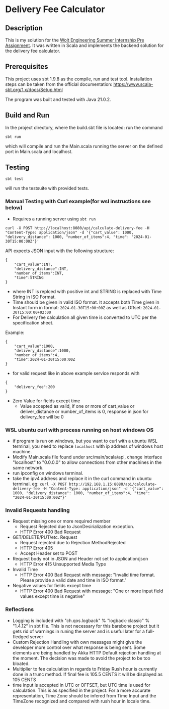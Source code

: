 # Delivery Fee Calculator

## Description

This is my solution for the [Wolt Engineering Summer Internship Pre Assignment](https://github.com/woltapp/engineering-internship-2024/tree/main). It was written in Scala and implements the backend solution for the delivery fee calculator.

## Prerequisites

This project uses sbt 1.9.8 as the compile, run and test tool. Installation steps can be taken from the official documentation: https://www.scala-sbt.org/1.x/docs/Setup.html 

The program was built and tested with Java 21.0.2.

## Build and Run

In the project directory, where the build.sbt file is located: run the command

```
sbt run
```
which will compile and run the Main.scala running the server on the defined port in Main.scala and localhost.



## Testing

```
sbt test
```
will run the testsuite with provided tests.

### Manual Testing with Curl example(for wsl instructions see below)

- Requires a running server using ```sbt run```

```
curl -X POST http://localhost:8080/api/calculate-delivery-fee -H "Content-Type: application/json" -d '{"cart_value": 1000, "delivery_distance": 1000, "number_of_items":4, "time": "2024-01-30T15:00:00Z"}'
```
API expects JSON input with the following structure:
```
{
    "cart_value":INT,
    "delivery_distance":INT,
    "number_of_items":INT,
    "time":STRING
}
```
- where INT is replced with positive int and STRING is replaced with Time String in ISO Format.
- Time should be given in valid ISO format. It accepts both Time given in Instant form in format: ```2024-01-30T15:00:00Z``` as well as Offset: ```2024-01-30T15:00:00+02:00```
- For Delivery fee calculation all given time is converted to UTC per the specification sheet.

Example:
```
{
    "cart_value":1000,
    "delivery_distance":1000,
    "number_of_items":4,
    "time":2024-01-30T15:00:00Z
}
```

- for valid request like in above example service responds with
```
{
    "delivery_fee":200
}
```

- Zero Value for fields except time
    - Value accepted as valid, if one or more of cart_value or deliver_distance or number_of_items is 0, response in json for delivery_fee will be 0
 
### WSL ubuntu curl with process running on host windows OS

- if program is run on windows, but you want to curl with a ubuntu WSL terminal, you need to replace ```localhost``` with ip address of windows host machine.
- Modify Main.scala file found under src/main/scala/api, change interface "localhost" to "0.0.0.0" to allow connections from other machines in the same network.
- run ipconfig on windows terminal.
- take the ipv4 address and replace it in the curl command in ubuntu terminal. eg: ```curl -X POST http://192.168.1.15:8080/api/calculate-delivery-fee -H "Content-Type: application/json" -d '{"cart_value": 1000, "delivery_distance": 1000, "number_of_items":4, "time": "2024-01-30T15:00:00Z"}'```
  
### Invalid Requests handling

- Request missing one or more required member
    - Request Rejected due to JsonDesirialization exception.
    - HTTP Error 400 Bad Request
- GET/DELETE/PUT/etc. Request
    - Request rejected due to Rejection MethodRejected
    - HTTP Error 405
    - Accept Header set to POST
- Request body not in JSON and Header not set to application/json
    - HTTP Error 415 Unsupported Media Type
- Invalid Time
    - HTTP Error 400 Bad Request with message: "Invalid time format. Please provide a valid date and time in ISO format."
- Negative values for fields except time
    - HTTP Error 400 Bad Request with message: "One or more input field values except time is negative"
  
### Reflections

- Logging is included with  "ch.qos.logback" % "logback-classic" % "1.4.12" in sbt file. This is not necessary for this barebone project but it gets rid of warnings in runing the server and is useful later for a full-fledged server
- Custom Rejection Handling with own messages might give the developer more control over what response is being sent. Some elements are being handled by Akka HTTP Default rejection handling at the moment. The decision was made to avoid the project to be too bloated.
- Multiplier to fee calculation in regards to Friday Rush hour is currently done in a trunc method. If final fee is 105.5 CENTS it will be displayed as 105 CENTS
- time input is accepted in UTC or OFFSET, but UTC time is used for calculation. This is as specified in the project. For a more accurate representation, Time Zone should be infered from Time Input and the TimeZone recognized and compared with rush hour in locale time.
